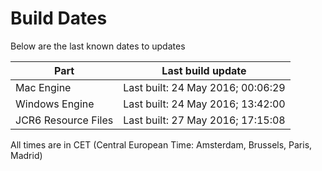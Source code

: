 # Build Dates

Below are the last known dates to updates

Part | Last build update
-----|-----
Mac Engine | Last built: 24 May 2016; 00:06:29
Windows Engine | Last built: 24 May 2016; 13:42:00
JCR6 Resource Files | Last built: 27 May 2016; 17:15:08
All times are in CET (Central European Time: Amsterdam, Brussels, Paris, Madrid)



